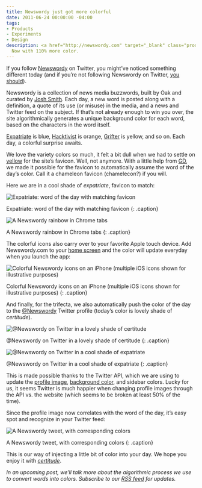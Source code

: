 ```yaml
---
title: Newswordy just got more colorful
date: 2011-06-24 00:00:00 -04:00
tags:
- Products
- Experiments
- Design
description: <a href="http://newswordy.com" target="_blank" class="products">Newswordy:</a>
  Now with 110% more color.
---
```


If you follow [Newswordy](http://newswordy.com) on Twitter, you might’ve noticed something different today (and if you’re not following Newswordy on Twitter, [you should](http://twitter.com/newswordy)).

Newswordy is a collection of news media buzzwords, built by Oak and curated by [Josh Smith](http://joshsmithdesign.com). Each day, a new word is posted along with a definition, a quote of its use (or misuse) in the media, and a news and Twitter feed on the subject. If that’s not already enough to win you over, the site algorithmically generates a unique background color for each word, based on the characters in the word itself.

[Expatriate](http://newswordy.com/words/expatriate/) is blue, [Hacktivist](http://newswordy.com/words/hacktivist/) is orange, [Grifter](http://newswordy.com/words/grifter/) is yellow, and so on. Each day, a colorful surprise awaits.

We love the variety colors so much, it felt a bit dull when we had to settle on [yellow](http://newswordy.com/assets/img/logo.png) for the site’s favicon. Well, not anymore. With a little help from [GD](http://en.wikipedia.org/wiki/GD_Graphics_Library), we made it possible for the favicon to automatically assume the word of the day’s color. Call it a chameleon favicon (chamelecon?) if you will.

Here we are in a cool shade of _expatriate_, favicon to match:

![Expatriate: word of the day with matching favicon](/uploads/favicon.png "Expatriate: word of the day with matching favicon") 

Expatriate: word of the day with matching favicon
{: .caption}


![A Newswordy rainbow in Chrome tabs](/uploads/favicons.png "A Newswordy rainbow in Chrome tabs")

A Newswordy rainbow in Chrome tabs
{: .caption}

The colorful icons also carry over to your favorite Apple touch device. Add Newswordy.com to your [home screen](http://www.apple.com/iphone/features/home-screen.html#row2) and the color will update everyday when you launch the app:

![Colorful Newswordy icons on an iPhone (multiple iOS icons shown for illustrative purposes)](/uploads/iphone.png)

Colorful Newswordy icons on an iPhone (multiple iOS icons shown for illustrative purposes)
{: .caption}

And finally, for the trifecta, we also automatically push the color of the day to the [@Newswordy](http://twitter.com/newswordy) Twitter profile (today’s color is lovely shade of _certitude_).

![@Newswordy on Twitter in a lovely shade of certitude](/uploads/twitter-orange.png "@Newswordy on Twitter in a lovely shade of certitude")

@Newswordy on Twitter in a lovely shade of certitude
{: .caption}

![@Newswordy on Twitter in a cool shade of expatriate](/uploads/twitter-blue.png "@Newswordy on Twitter in a cool shade of Expatriate")

@Newswordy on Twitter in a cool shade of expatriate
{: .caption}

This is made possible thanks to the Twitter API, which we are using to update the [profile image](http://dev.twitter.com/doc/post/account/update_profile_image), [background color](http://dev.twitter.com/doc/post/account/update_profile_colors), and sidebar colors. Lucky for us, it seems Twitter is much happier when changing profile images through the API vs. the website (which seems to be broken at least 50% of the time).

Since the profile image now correlates with the word of the day, it’s easy spot and recognize in your Twitter feed:

![A Newswordy tweet, with corresponding colors](/uploads/tweet.png "A Newswordy tweet, with corresponding colors")

A Newswordy tweet, with corresponding colors
{: .caption}

This is our way of injecting a little bit of color into your day. We hope you enjoy it with [_certitude_](http://newswordy.com/words/certitude/).

_In an upcoming post, we’ll talk more about the algorithmic process we use to convert words into colors. Subscribe to our [RSS feed](http://oak.is/rss) for updates._
